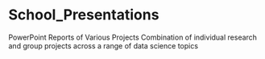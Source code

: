 # School_Presentations
PowerPoint Reports of Various Projects
Combination of individual research and group projects across a range of data science topics
